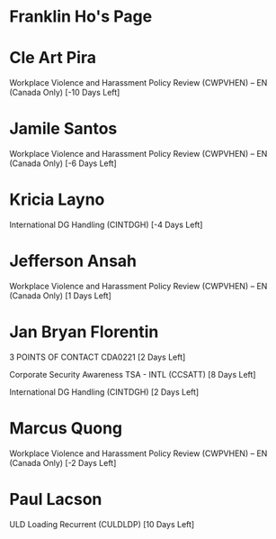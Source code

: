 # Franklin Ho's Page




# Cle Art Pira


Workplace Violence and Harassment Policy Review (CWPVHEN) – EN (Canada Only) [-10 Days Left]



# Jamile Santos


Workplace Violence and Harassment Policy Review (CWPVHEN) – EN (Canada Only) [-6 Days Left]



# Kricia Layno


International DG Handling (CINTDGH) [-4 Days Left]



# Jefferson Ansah


Workplace Violence and Harassment Policy Review (CWPVHEN) – EN (Canada Only) [1 Days Left]



# Jan Bryan Florentin


3 POINTS OF CONTACT CDA0221 [2 Days Left]

Corporate Security Awareness TSA - INTL (CCSATT) [8 Days Left]

International DG Handling (CINTDGH) [2 Days Left]



# Marcus Quong


Workplace Violence and Harassment Policy Review (CWPVHEN) – EN (Canada Only) [-2 Days Left]



# Paul Lacson


ULD Loading Recurrent (CULDLDP) [10 Days Left]



